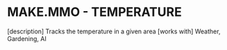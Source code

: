 # MAKE.MMO - TEMPERATURE

[description]
Tracks the temperature in a given area
[works with]
Weather, Gardening, AI
